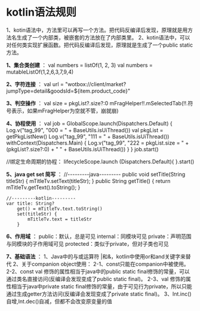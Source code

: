 # kotlin语法规则
1、kotin语法中，方法里可以再写一个方法。把代码反编译后发现，原理就是用方法名生成了一个内部类，被嵌套的方法放在了内部类里。
2、kotin语法中，可以对任何类实现扩展函数。把代码反编译后发现，原理就是生成了一个public static方法。


**1、集合类创建** ：
     val numbers = listOf<Int>(1, 2, 3)
     val numbers = mutableListOf<Int>(1,2,6,3,7,9,4)

**2、字符连接** ：
val url = "wotbox://client/market?jumpType=detail&goodsId=${item.product_code}"

**3、判空操作** ：
val size = pkgList?.size?:0
mFragHelper!!.mSelectedTab(!!.符号表示，如果mFragHelper为空就不管，崩就崩)

**4、协程使用** ：
        val job = GlobalScope.launch(Dispatchers.Default) {
            Log.v("tag_99", "000 = " + BaseUtils.isUiThread())
            val pkgList = getPkgListNew()
            Log.v("tag_99", "111 = " + BaseUtils.isUiThread())
            withContext(Dispatchers.Main) {
                Log.v("tag_99", "222 = pkgList.size = " + (pkgList?.size?:0) + "  " + BaseUtils.isUiThread())
            }
        }
        job.start()

//绑定生命周期的协程：
        lifecycleScope.launch (Dispatchers.Default){
        }.start()

**5、java get set 简写** ：
    //---------java---------
    public void setTitle(String titleStr) {
        mTitleTv.setText(titleStr);
    }
    public String getTitle() {
        return mTitleTv.getText().toString();
    }

    //---------kotlin---------
    var title: String?
        get() = mTitleTv.text.toString()
        set(titleStr) {
            mTitleTv.text = titleStr
        }

**6、作用域** ：
    public：默认，总是可见
    internal：同模块可见
    private：声明范围与同模块的子作用域可见
    protected：类似于private，但对子类也可见

**7、基础语法** ：
1、Java中的与或运算符 |和&，kotlin中使用or和and关键字来替代
2、关于companion object使用：
    2-1、const只能在companion中被使用。
    2-2、const val 修饰的属性相当于java中的public static final修饰的常量，可以通过类名直接访问(反编译会发现变成了public static final)。
    2-3、val 修饰的属性相当于java中private static final修饰的常量，由于可见行为private，所以只能通过生成getter方法访问(反编译会发现变成了private static final)。
3、Int.inc()自增,Int.dec()自减，但都不会改变原变量的值